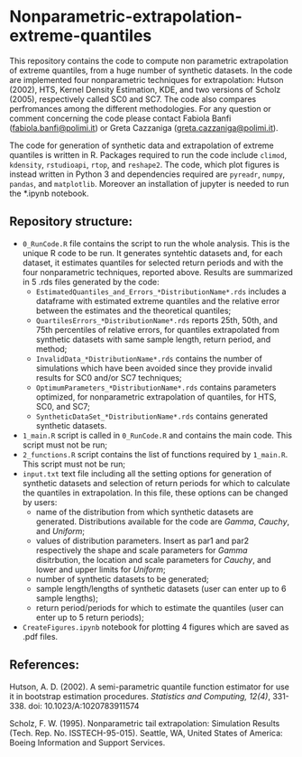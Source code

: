 # Nonparametric-extrapolation-extreme-quantiles

This repository contains the code to compute non parametric extrapolation of extreme quantiles, from a huge number of synthetic datasets. In the code are implemented four nonparametric techniques for extrapolation: Hutson (2002), HTS, Kernel Density Estimation, KDE, and two versions of Scholz (2005), respectively called SC0 and SC7. The code also compares perfromances among the different methodologies. For any question or comment concerning the code please contact Fabiola Banfi (fabiola.banfi@polimi.it) or Greta Cazzaniga (greta.cazzaniga@polimi.it).

The code for generation of synthetic data and extrapolation of extreme quantiles is written in R. Packages required to run the code include `climod`, `kdensity`, `rstudioapi`, `rtop`, and `reshape2`.
The code, which plot figures is instead written in Python 3 and dependencies required are `pyreadr`, `numpy`, `pandas`, and `matplotlib`. Moreover an installation of jupyter is needed to run the *.ipynb notebook.

## Repository structure:
- `0_RunCode.R` file contains the script to run the whole analysis. This is the unique R code to be run. It generates syntehtic datasets and, for each dataset, it estimates quantiles for selected return periods and with the four nonparametric techniques, reported above. Results are summarized in 5 .rds files generated by the code:
  * `EstimatedQuantiles_and_Errors_*DistributionName*.rds` includes a dataframe with estimated extreme quantiles and the relative error between the estimates and the theoretical quantiles;
  * `QuartilesErrors_*DistributionName*.rds` reports 25th, 50th, and 75th percentiles of relative errors, for quantiles extrapolated from synthetic datasets with same sample length, return period, and method;
  * `InvalidData_*DistributionName*.rds` contains the number of simulations which have been avoided since they provide invalid results for SC0 and/or SC7 techniques;
  * `OptimumParameters_*DistributionName*.rds` contains parameters optimized, for nonparametric extrapolation of quantiles, for HTS, SC0, and SC7;
  * `SyntheticDataSet_*DistributionName*.rds` contains generated synthetic datasets.
- `1_main.R` script is called in `0_RunCode.R` and contains the main code. This script must not be run;
- `2_functions.R` script contains the list of functions required by `1_main.R`. This script must not be run;
- `input.txt` text file including all the setting options for generation of synthetic datasets and selection of return periods for which to calculate the quantiles in extrapolation. In this file, these options can be changed by users:
  * name of the distribution from which synthetic datasets are generated. Distributions available for the code are *Gamma*, *Cauchy*, and *Uniform*;
  * values of distribution parameters. Insert as par1 and par2 respectively the shape and scale parameters for *Gamma* disitrbution, the location and scale parameters for *Cauchy*, and lower and upper limits for *Uniform*;
  * number of synthetic datasets to be generated;
  * sample length/lengths of synthetic datasets (user can enter up to 6 sample lengths);
  * return period/periods for which to estimate the quantiles (user can enter up to 5 return periods);
- `CreateFigures.ipynb` notebook for plotting 4 figures which are saved as .pdf files. 

## References:
Hutson, A. D. (2002). A semi-parametric quantile function estimator for use it in bootstrap estimation procedures. *Statistics and Computing, 12(4)*, 331-338. doi: 10.1023/A:1020783911574

Scholz, F. W. (1995). Nonparametric tail extrapolation: Simulation Results (Tech. Rep. No. ISSTECH-95-015). Seattle, WA, United States of America: Boeing Information and Support Services.
